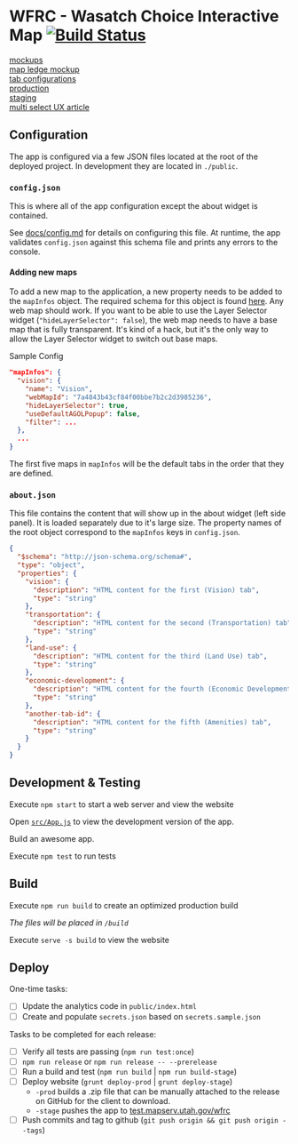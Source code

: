 # WFRC - Wasatch Choice Interactive Map [![Build Status](https://travis-ci.com/agrc/wfrc.svg?branch=master)](https://travis-ci.com/agrc/wfrc)

[mockups](https://docs.google.com/presentation/d/1m30EQch-gXr4IczSRmM9TthAMsiAgCITS3Qo9C-tZkU/edit#slide=id.g5750aa3557_0_0)  
[map ledge mockup](https://docs.google.com/presentation/d/1IchwcqjPA9lqFt9WJul7BXwl0gMJ-FNSflO31qot9K4/edit#slide=id.g8363e6d01f_1_0)  
[tab configurations](https://docs.google.com/spreadsheets/u/1/d/1BFA3-PcDI07CYR7JloeXjB78NNtnTDieRBY-ELnzsjI/edit#gid=0)  
[production](https://wfrc.org/wasatch-choice-map)  
[staging](https://test.mapserv.utah.gov/wfrc/)  
[multi select UX article](https://medium.com/tripaneer-techblog/improving-the-usability-of-multi-selecting-from-a-long-list-63e1a67aab35)  

## Configuration

The app is configured via a few JSON files located at the root of the deployed project. In development they are located in `./public`.

### `config.json`

This is where all of the app configuration except the about widget is contained.

See [docs/config.md](docs/config.md) for details on configuring this file. At runtime, the app validates `config.json` against this schema file and prints any errors to the console.

#### Adding new maps

To add a new map to the application, a new property needs to be added to the `mapInfos` object. The required schema for this object is found [here](docs/config-properties-map-infos-map-info.md). Any web map should work. If you want to be able to use the Layer Selector widget (`"hideLayerSelector": false`), the web map needs to have a base map that is fully transparent. It's kind of a hack, but it's the only way to allow the Layer Selector widget to switch out base maps.

Sample Config

```json
"mapInfos": {
  "vision": {
    "name": "Vision",
    "webMapId": "7a4843b43cf84f00bbe7b2c2d3985236",
    "hideLayerSelector": true,
    "useDefaultAGOLPopup": false,
    "filter": ...
  },
  ...
}
```

The first five maps in `mapInfos` will be the default tabs in the order that they are defined.

### `about.json`

This file contains the content that will show up in the about widget (left side panel). It is loaded separately due to it's large size. The property names of the root object correspond to the `mapInfos` keys in `config.json`.

```json
{
  "$schema": "http://json-schema.org/schema#",
  "type": "object",
  "properties": {
    "vision": {
      "description": "HTML content for the first (Vision) tab",
      "type": "string"
    },
    "transportation": {
      "description": "HTML content for the second (Transportation) tab",
      "type": "string"
    },
    "land-use": {
      "description": "HTML content for the third (Land Use) tab",
      "type": "string"
    },
    "economic-development": {
      "description": "HTML content for the fourth (Economic Development) tab",
      "type": "string"
    },
    "another-tab-id": {
      "description": "HTML content for the fifth (Amenities) tab",
      "type": "string"
    }
  }
}
```

## Development & Testing

Execute `npm start` to start a web server and view the website

Open [`src/App.js`](src/App.js) to view the development version of the app.

Build an awesome app.

Execute `npm test` to run tests

## Build

Execute `npm run build` to create an optimized production build

_The files will be placed in `/build`_

Execute `serve -s build` to view the website

## Deploy

One-time tasks:

- [ ] Update the analytics code in `public/index.html`
- [ ] Create and populate `secrets.json` based on `secrets.sample.json`

Tasks to be completed for each release:

- [ ] Verify all tests are passing (`npm run test:once`)
- [ ] `npm run release` or `npm run release -- --prerelease`
- [ ] Run a build and test (`npm run build` | `npm run build-stage`)
- [ ] Deploy website (`grunt deploy-prod` | `grunt deploy-stage`)
  - `-prod` builds a .zip file that can be manually attached to the release on GitHub for the client to download.
  - `-stage` pushes the app to [test.mapserv.utah.gov/wfrc](https://test.mapserv.utah.gov/wfrc/)
- [ ] Push commits and tag to github (`git push origin && git push origin --tags`)

